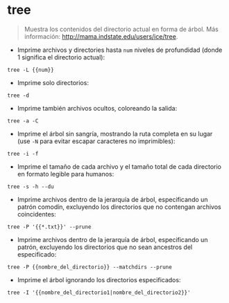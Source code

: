 # tree

> Muestra los contenidos del directorio actual en forma de árbol.
> Más información: <http://mama.indstate.edu/users/ice/tree>.

- Imprime archivos y directories hasta `num` niveles de profundidad (donde 1 significa el directorio actual):

`tree -L {{num}}`

- Imprime solo directorios:

`tree -d`

- Imprime también archivos ocultos, coloreando la salida:

`tree -a -C`

- Imprime el árbol sin sangría, mostrando la ruta completa en su lugar (use `-N` para evitar escapar caracteres no imprimibles):

`tree -i -f`

- Imprime el tamaño de cada archivo y el tamaño total de cada directorio en formato legible para humanos:

`tree -s -h --du`

- Imprime archivos dentro de la jerarquía de árbol, especificando un patrón comodín, excluyendo los directorios que no contengan archivos coincidentes:

`tree -P '{{*.txt}}' --prune`

- Imprime archivos dentro de la jerarquía de árbol, especificando un patrón, excluyendo los directorios que no sean ancestros del especificado:

`tree -P {{nombre_del_directorio}} --matchdirs --prune`

- Imprime el árbol ignorando los directorios especificados:

`tree -I '{{nombre_del_directorio1|nombre_del_directorio2}}'`
